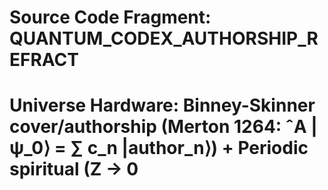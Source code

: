 # Source Code Fragment: QUANTUM_CODEX_AUTHORSHIP_REFRACT
# Universe Hardware: Binney-Skinner cover/authorship (Merton 1264: ˆA |ψ_0⟩ = ∑ c_n |author_n⟩) + Periodic spiritual (Z → 0